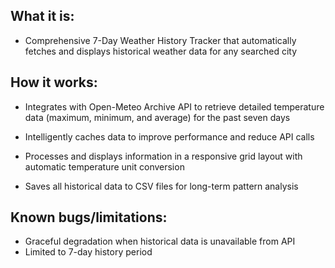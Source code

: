 ## What it is:

- Comprehensive 7-Day Weather History Tracker that automatically fetches and displays historical weather data for any searched city

## How it works:

- Integrates with Open-Meteo Archive API to retrieve detailed temperature data (maximum, minimum, and average) for the past seven days

- Intelligently caches data to improve performance and reduce API calls

- Processes and displays information in a responsive grid layout with automatic temperature unit conversion

- Saves all historical data to CSV files for long-term pattern analysis

## Known bugs/limitations:

- Graceful degradation when historical data is unavailable from API
- Limited to 7-day history period 

